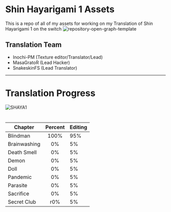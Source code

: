 # Shin Hayarigami 1 Assets
 This is a repo of all of my assets for working on my Translation of Shin Hayarigami 1 on the switch
![repository-open-graph-template](https://user-images.githubusercontent.com/13459080/147423106-439ae929-ef1b-4cae-8a39-45effd01b9c2.png)

## Translation Team
* Inochi-PM (Texture editor/Translator/Lead)
* MasaGratoR (Lead Hacker)
* SnakeskinFS (Lead Translator)

_____

# Translation Progress

![SHAYA1](https://github.com/user-attachments/assets/3c4ecafb-2c83-40b3-960c-8c94e836f186)
#
| Chapter  | Percent | Editing |
| ------------- |:-------------:| -------------|
| Blindman      | 100%     | 95%    |
| Brainwashing      | 0%     | 5%     |
| Death Smell     | 0%    | 5%      |
| Demon      | 0%    | 5%      |
| Doll      | 0%    | 5%      |
| Pandemic      | 0%     | 5%      |
| Parasite     | 0%      | 5%     |
| Sacrifice      | 0%     | 5%      |
| Secret Club      | r0%     | 5%      |
